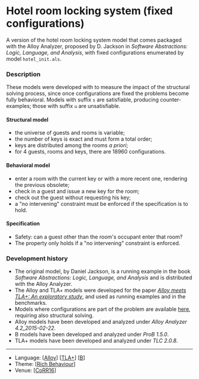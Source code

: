 # Hotel room locking system (fixed configurations)

A version of the hotel room locking system model that comes packaged with the Alloy Analyzer, proposed by D. Jackson in _Software Abstractions: Logic, Language, and Analysis_, with fixed configurations enumerated by model `hotel_init.als`.

### Description

These models were developed with to measure the impact of the structural solving process, since once configurations are fixed the problems become fully behavioral. Models with suffix `s` are satisfiable, producing counter-examples; those with suffix `u` are unsatisfiable.

#### Structural model
* the universe of guests and rooms is variable;
* the number of keys is exact and must form a total order;
* keys are distributed among the rooms _a priori_;
* for 4 guests, rooms and keys, there are 18960 configurations.

#### Behavioral model
* enter a room with the current key or with a more recent one, rendering the previous obsolete;
* check in a guest and issue a new key for the room;
* check out the guest without requesting his key;
* a "no intervening" constraint must be enforced if the specification is to hold.

#### Specification
* Safety: can a guest other than the room's occupant enter that room?
* The property only holds if a "no intervening" constraint is enforced.

### Development history
* The original model, by Daniel Jackson, is a running example in the book *Software Abstractions: Logic, Language, and Analysis* and is distributed with the Alloy Analyzer.
* The Alloy and TLA+ models were developed for the paper [_Alloy meets TLA+: An exploratory study_](http://macedo.github.io/pubs/CoRR16.pdf), and used as running examples and in the benchmarks.
* Models where configurations are part of the problem are available [here](../HotelLocking), requiring also structural solving.
* Alloy models have been developed and analyzed under _Alloy Analyzer 4.2_2015-02-22_.
* B models have been developed and analyzed under _ProB 1.5.0_.
* TLA+ models have been developed and analyzed under _TLC 2.0.8_.

---

* Language: [[Alloy](https://github.com/nmacedo/MSV/wiki/By-Language#alloy)] [[TLA+](https://github.com/nmacedo/MSV/wiki/By-Language#tla)] [[B](https://github.com/nmacedo/MSV/wiki/By-Language#b)]
* Theme: [[Rich Behaviour](https://github.com/nmacedo/MSV/wiki/By-Theme#rich-behaviour)]
* Venue: [[CoRR16](https://github.com/nmacedo/MSV/wiki/By-Venue#corr16)]
